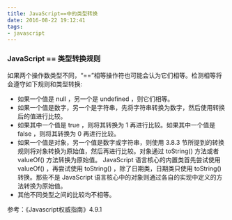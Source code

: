 ```yaml
---
title: JavaScript==中的类型转换
date: 2016-08-22 19:12:41
tags: 
- javascript
---
```

### JavaScript == 类型转换规则

如果两个操作数类型不同，“==”相等操作符也可能会认为它们相等。检测相等将会遵守如下规则和类型转换:
* 如果一个值是 null ，另一个是 undefined ，则它们相等。
* 如果一个值是数字，另一个是字符串，先将字符串转换为数字，然后使用转换后的值进行比较。
* 如果其中一个值是 true ，则将其转换为 1 再进行比较。如果其中一个值是 false ，则将其转换为 0 再进行比较。
* 如果一个值是对象，另一个值是数字或字符串，则使用 3.8.3 节所提到的转换规则将对象转换为原始值，然后再进行比较。对象通过 toString() 方法或者 valueOf() 方法转换为原始值。 JavaScript 语言核心的内置类首先尝试使用 valueOf() ，再尝试使用 toString() ，除了日期类，日期类只使用 toString() 转换。那些不是 JavaScript 语言核心中的对象则通过各自的实现中定义的方法转换为原始值。
* 其他不同类型之间的比较均不相等。

参考：《Javascript权威指南》4.9.1
